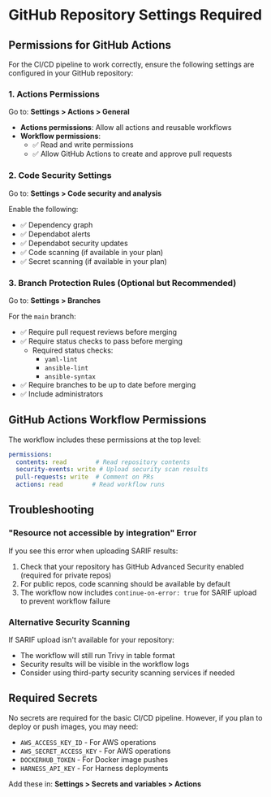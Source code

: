 # GitHub Repository Settings Required

## Permissions for GitHub Actions

For the CI/CD pipeline to work correctly, ensure the following settings are configured in your GitHub repository:

### 1. Actions Permissions
Go to: **Settings > Actions > General**

- **Actions permissions**: Allow all actions and reusable workflows
- **Workflow permissions**: 
  - ✅ Read and write permissions
  - ✅ Allow GitHub Actions to create and approve pull requests

### 2. Code Security Settings
Go to: **Settings > Code security and analysis**

Enable the following:
- ✅ Dependency graph
- ✅ Dependabot alerts
- ✅ Dependabot security updates
- ✅ Code scanning (if available in your plan)
- ✅ Secret scanning (if available in your plan)

### 3. Branch Protection Rules (Optional but Recommended)
Go to: **Settings > Branches**

For the `main` branch:
- ✅ Require pull request reviews before merging
- ✅ Require status checks to pass before merging
  - Required status checks:
    - `yaml-lint`
    - `ansible-lint`
    - `ansible-syntax`
- ✅ Require branches to be up to date before merging
- ✅ Include administrators

## GitHub Actions Workflow Permissions

The workflow includes these permissions at the top level:

```yaml
permissions:
  contents: read        # Read repository contents
  security-events: write # Upload security scan results
  pull-requests: write  # Comment on PRs
  actions: read        # Read workflow runs
```

## Troubleshooting

### "Resource not accessible by integration" Error

If you see this error when uploading SARIF results:
1. Check that your repository has GitHub Advanced Security enabled (required for private repos)
2. For public repos, code scanning should be available by default
3. The workflow now includes `continue-on-error: true` for SARIF upload to prevent workflow failure

### Alternative Security Scanning

If SARIF upload isn't available for your repository:
- The workflow will still run Trivy in table format
- Security results will be visible in the workflow logs
- Consider using third-party security scanning services if needed

## Required Secrets

No secrets are required for the basic CI/CD pipeline. However, if you plan to deploy or push images, you may need:

- `AWS_ACCESS_KEY_ID` - For AWS operations
- `AWS_SECRET_ACCESS_KEY` - For AWS operations
- `DOCKERHUB_TOKEN` - For Docker image pushes
- `HARNESS_API_KEY` - For Harness deployments

Add these in: **Settings > Secrets and variables > Actions**